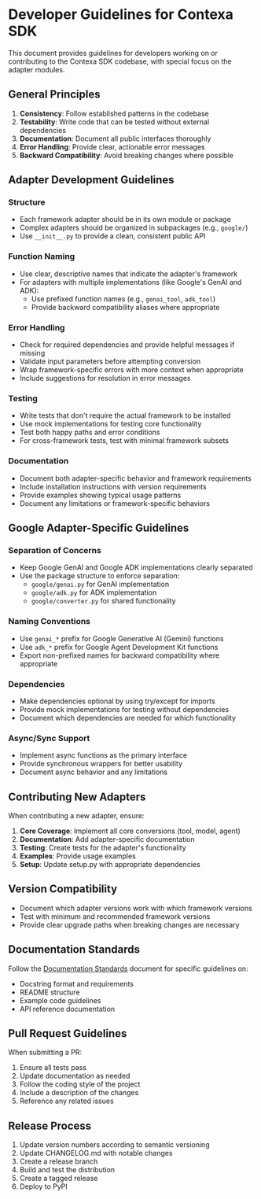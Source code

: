 # Developer Guidelines for Contexa SDK

This document provides guidelines for developers working on or contributing to the Contexa SDK codebase, with special focus on the adapter modules.

## General Principles

1. **Consistency**: Follow established patterns in the codebase
2. **Testability**: Write code that can be tested without external dependencies
3. **Documentation**: Document all public interfaces thoroughly
4. **Error Handling**: Provide clear, actionable error messages
5. **Backward Compatibility**: Avoid breaking changes where possible

## Adapter Development Guidelines

### Structure

- Each framework adapter should be in its own module or package
- Complex adapters should be organized in subpackages (e.g., `google/`)
- Use `__init__.py` to provide a clean, consistent public API

### Function Naming

- Use clear, descriptive names that indicate the adapter's framework
- For adapters with multiple implementations (like Google's GenAI and ADK):
  - Use prefixed function names (e.g., `genai_tool`, `adk_tool`)
  - Provide backward compatibility aliases where appropriate

### Error Handling

- Check for required dependencies and provide helpful messages if missing
- Validate input parameters before attempting conversion
- Wrap framework-specific errors with more context when appropriate
- Include suggestions for resolution in error messages

### Testing

- Write tests that don't require the actual framework to be installed
- Use mock implementations for testing core functionality
- Test both happy paths and error conditions
- For cross-framework tests, test with minimal framework subsets

### Documentation

- Document both adapter-specific behavior and framework requirements
- Include installation instructions with version requirements
- Provide examples showing typical usage patterns
- Document any limitations or framework-specific behaviors

## Google Adapter-Specific Guidelines

### Separation of Concerns

- Keep Google GenAI and Google ADK implementations clearly separated
- Use the package structure to enforce separation: 
  - `google/genai.py` for GenAI implementation
  - `google/adk.py` for ADK implementation
  - `google/converter.py` for shared functionality

### Naming Conventions

- Use `genai_*` prefix for Google Generative AI (Gemini) functions
- Use `adk_*` prefix for Google Agent Development Kit functions
- Export non-prefixed names for backward compatibility where appropriate

### Dependencies

- Make dependencies optional by using try/except for imports
- Provide mock implementations for testing without dependencies
- Document which dependencies are needed for which functionality

### Async/Sync Support

- Implement async functions as the primary interface
- Provide synchronous wrappers for better usability
- Document async behavior and any limitations

## Contributing New Adapters

When contributing a new adapter, ensure:

1. **Core Coverage**: Implement all core conversions (tool, model, agent)
2. **Documentation**: Add adapter-specific documentation
3. **Testing**: Create tests for the adapter's functionality
4. **Examples**: Provide usage examples
5. **Setup**: Update setup.py with appropriate dependencies

## Version Compatibility

- Document which adapter versions work with which framework versions
- Test with minimum and recommended framework versions
- Provide clear upgrade paths when breaking changes are necessary

## Documentation Standards

Follow the [Documentation Standards](docs/DOCUMENTATION_STANDARDS.md) document for specific guidelines on:

- Docstring format and requirements
- README structure
- Example code guidelines
- API reference documentation

## Pull Request Guidelines

When submitting a PR:

1. Ensure all tests pass
2. Update documentation as needed
3. Follow the coding style of the project
4. Include a description of the changes
5. Reference any related issues

## Release Process

1. Update version numbers according to semantic versioning
2. Update CHANGELOG.md with notable changes
3. Create a release branch
4. Build and test the distribution
5. Create a tagged release
6. Deploy to PyPI 